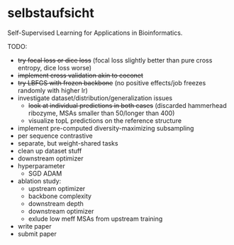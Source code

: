# selbstaufsicht
Self-Supervised Learning for Applications in Bioinformatics.

TODO:
- ~~try focal loss or dice loss~~  (focal loss slightly better than pure cross entropy, dice loss worse)
- ~~implement cross validation akin to coconet~~
- ~~try LBFGS with frozen backbone~~  (no positive effects/job freezes randomly with higher lr)
- investigate dataset/distribution/generalization issues
    - ~~look at individual predictions in both cases~~ (discarded hammerhead ribozyme, MSAs smaller than 50/longer than 400)
    - visualize topL predictions on the reference structure
- implement pre-computed diversity-maximizing subsampling
- per sequence contrastive
- separate, but weight-shared tasks
- clean up dataset stuff
- downstream optimizer
- hyperparameter
    - SGD ADAM
- ablation study:
    - upstream optimizer
    - backbone complexity
    - downstream depth
    - downstream optimizer
    - exlude low meff MSAs from upstream training
- write paper
- submit paper
